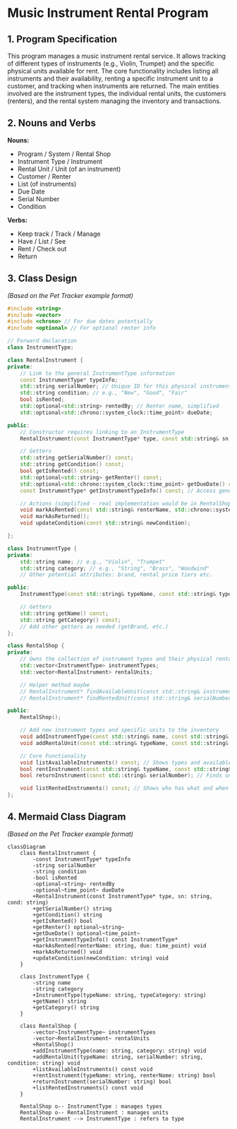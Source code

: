 
# Music Instrument Rental Program

## 1. Program Specification

This program manages a music instrument rental service. It allows tracking of different types of instruments (e.g., Violin, Trumpet) and the specific physical units available for rent. The core functionality includes listing all instruments and their availability, renting a specific instrument unit to a customer, and tracking when instruments are returned. The main entities involved are the instrument types, the individual rental units, the customers (renters), and the rental system managing the inventory and transactions.

## 2. Nouns and Verbs

**Nouns:**

* Program / System / Rental Shop
* Instrument Type / Instrument
* Rental Unit / Unit (of an instrument)
* Customer / Renter
* List (of instruments)
* Due Date
* Serial Number
* Condition

**Verbs:**

* Keep track / Track / Manage
* Have / List / See
* Rent / Check out
* Return

## 3. Class Design

*(Based on the Pet Tracker example format)*

```cpp
#include <string>
#include <vector>
#include <chrono> // For due dates potentially
#include <optional> // For optional renter info

// Forward declaration
class InstrumentType;

class RentalInstrument {
private:
    // Link to the general InstrumentType information
    const InstrumentType* typeInfo;
    std::string serialNumber; // Unique ID for this physical instrument
    std::string condition; // e.g., "New", "Good", "Fair"
    bool isRented;
    std::optional<std::string> rentedBy; // Renter name, simplified
    std::optional<std::chrono::system_clock::time_point> dueDate;

public:
    // Constructor requires linking to an InstrumentType
    RentalInstrument(const InstrumentType* type, const std::string& sn, const std::string& cond);

    // Getters
    std::string getSerialNumber() const;
    std::string getCondition() const;
    bool getIsRented() const;
    std::optional<std::string> getRenter() const;
    std::optional<std::chrono::system_clock::time_point> getDueDate() const;
    const InstrumentType* getInstrumentTypeInfo() const; // Access general type info

    // Actions (simplified - real implementation would be in RentalShop)
    void markAsRented(const std::string& renterName, std::chrono::system_clock::time_point due);
    void markAsReturned();
    void updateCondition(const std::string& newCondition);

};

class InstrumentType {
private:
    std::string name; // e.g., "Violin", "Trumpet"
    std::string category; // e.g., "String", "Brass", "Woodwind"
    // Other potential attributes: brand, rental price tiers etc.

public:
    InstrumentType(const std::string& typeName, const std::string& typeCategory);

    // Getters
    std::string getName() const;
    std::string getCategory() const;
    // Add other getters as needed (getBrand, etc.)
};

class RentalShop {
private:
    // Owns the collection of instrument types and their physical rental units
    std::vector<InstrumentType> instrumentTypes;
    std::vector<RentalInstrument> rentalUnits;

    // Helper method maybe
    // RentalInstrument* findAvailableUnit(const std::string& instrumentName);
    // RentalInstrument* findRentedUnit(const std::string& serialNumber);

public:
    RentalShop();

    // Add new instrument types and specific units to the inventory
    void addInstrumentType(const std::string& name, const std::string& category);
    void addRentalUnit(const std::string& typeName, const std::string& serialNumber, const std::string& condition); // Creates a unit linked to type

    // Core Functionality
    void listAvailableInstruments() const; // Shows types and available counts/units
    bool rentInstrument(const std::string& typeName, const std::string& renterName); // Finds available unit, marks rented
    bool returnInstrument(const std::string& serialNumber); // Finds unit by SN, marks returned

    void listRentedInstruments() const; // Shows who has what and when due
};
```

## 4. Mermaid Class Diagram

*(Based on the Pet Tracker example format)*

```mermaid
classDiagram
    class RentalInstrument {
        -const InstrumentType* typeInfo
        -string serialNumber
        -string condition
        -bool isRented
        -optional~string~ rentedBy
        -optional~time_point~ dueDate
        +RentalInstrument(const InstrumentType* type, sn: string, cond: string)
        +getSerialNumber() string
        +getCondition() string
        +getIsRented() bool
        +getRenter() optional~string~
        +getDueDate() optional~time_point~
        +getInstrumentTypeInfo() const InstrumentType*
        +markAsRented(renterName: string, due: time_point) void
        +markAsReturned() void
        +updateCondition(newCondition: string) void
    }

    class InstrumentType {
        -string name
        -string category
        +InstrumentType(typeName: string, typeCategory: string)
        +getName() string
        +getCategory() string
    }

    class RentalShop {
        -vector~InstrumentType~ instrumentTypes
        -vector~RentalInstrument~ rentalUnits
        +RentalShop()
        +addInstrumentType(name: string, category: string) void
        +addRentalUnit(typeName: string, serialNumber: string, condition: string) void
        +listAvailableInstruments() const void
        +rentInstrument(typeName: string, renterName: string) bool
        +returnInstrument(serialNumber: string) bool
        +listRentedInstruments() const void
    }

    RentalShop o-- InstrumentType : manages types
    RentalShop o-- RentalInstrument : manages units
    RentalInstrument --> InstrumentType : refers to type
```
